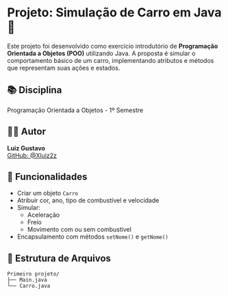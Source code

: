 # Projeto: Simulação de Carro em Java 🚗

Este projeto foi desenvolvido como exercício introdutório de **Programação Orientada a Objetos (POO)** utilizando Java. A proposta é simular o comportamento básico de um carro, implementando atributos e métodos que representam suas ações e estados.

## 📚 Disciplina

Programação Orientada a Objetos - 1º Semestre

## 👨‍💻 Autor

**Luiz Gustavo**  
[GitHub: @Xluiz2z](https://github.com/Xluiz2z)

## 🔧 Funcionalidades

- Criar um objeto `Carro`
- Atribuir cor, ano, tipo de combustível e velocidade
- Simular:
  - Aceleração
  - Freio
  - Movimento com ou sem combustível
- Encapsulamento com métodos `setNome()` e `getNome()`

## 📁 Estrutura de Arquivos

```plaintext
Primeiro projeto/
├── Main.java
└── Carro.java
